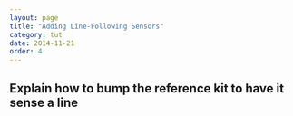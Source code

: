 ```yaml
---
layout: page
title: "Adding Line-Following Sensors"
category: tut
date: 2014-11-21
order: 4
---
```


## Explain how to bump the reference kit to have it sense a line